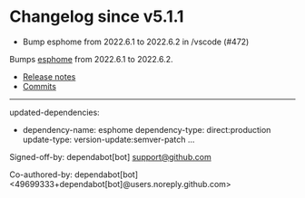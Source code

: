 # Changelog since v5.1.1
- Bump esphome from 2022.6.1 to 2022.6.2 in /vscode (#472)

Bumps [esphome](https://github.com/esphome/esphome) from 2022.6.1 to 2022.6.2.
- [Release notes](https://github.com/esphome/esphome/releases)
- [Commits](https://github.com/esphome/esphome/compare/2022.6.1...2022.6.2)

---
updated-dependencies:
- dependency-name: esphome
  dependency-type: direct:production
  update-type: version-update:semver-patch
...

Signed-off-by: dependabot[bot] <support@github.com>

Co-authored-by: dependabot[bot] <49699333+dependabot[bot]@users.noreply.github.com> 
